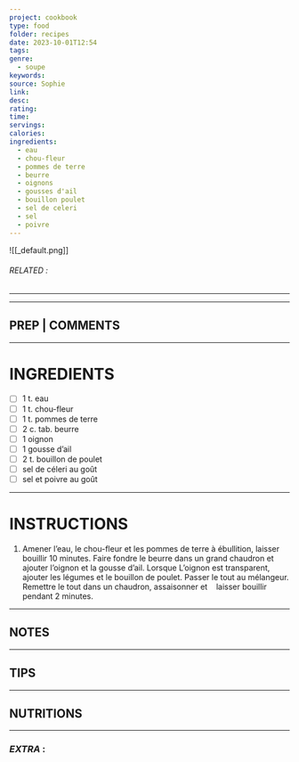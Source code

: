 ```yaml
---
project: cookbook
type: food
folder: recipes
date: 2023-10-01T12:54
tags: 
genre:
  - soupe
keywords: 
source: Sophie
link: 
desc: 
rating: 
time: 
servings: 
calories: 
ingredients:
  - eau
  - chou-fleur
  - pommes de terre
  - beurre
  - oignons
  - gousses d'ail
  - bouillon poulet
  - sel de celeri
  - sel
  - poivre
---
```


![[_default.png]]
###### *RELATED* : 
---


---
## PREP | COMMENTS



---
# INGREDIENTS

- [ ] 1 t. eau
- [ ] 1 t. chou-fleur
- [ ] 1 t. pommes de terre
- [ ] 2 c. tab. beurre
- [ ] 1 oignon
- [ ] 1 gousse d’ail
- [ ] 2 t. bouillon de poulet
- [ ] sel de céleri au goût
- [ ] sel et poivre au goût

---
# INSTRUCTIONS

1. Amener l’eau, le chou-fleur et les pommes de terre à ébullition, laisser bouillir 10 minutes. Faire fondre le beurre dans un grand chaudron et ajouter l’oignon et la gousse d’ail. Lorsque L’oignon est transparent, ajouter les légumes et le bouillon de poulet. Passer le tout au mélangeur. Remettre le tout dans un chaudron, assaisonner et    laisser bouillir pendant 2 minutes.

---
## NOTES



---
## TIPS



---
## NUTRITIONS



---
### *EXTRA* :



